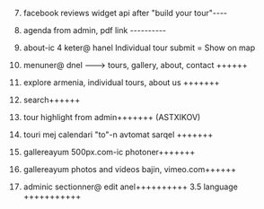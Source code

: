 7. facebook reviews widget api after "build your tour"----
5. agenda from admin, pdf link ----------
11.  about-ic 4 keter@ hanel
Individual tour
submit = Show on map


1. menuner@ dnel ---> tours, gallery, about, contact ++++++
2. explore armenia, individual tours, about us +++++++
3. search++++++
4. tour highlight from admin+++++++
(ASTXIKOV)

6. touri mej calendari "to"-n avtomat sarqel +++++++

8. gallereayum 500px.com-ic photoner+++++++
9. gallereayum photos and videos bajin, vimeo.com++++++
10. adminic sectionner@ edit anel++++++++++
3.5 language +++++++++++
